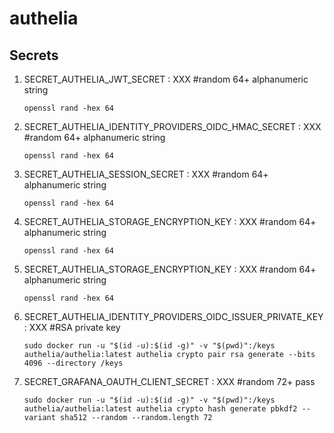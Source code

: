 # authelia

## Secrets

1. SECRET_AUTHELIA_JWT_SECRET : XXX #random 64+ alphanumeric string
    ```shell
    openssl rand -hex 64
    ```

2. SECRET_AUTHELIA_IDENTITY_PROVIDERS_OIDC_HMAC_SECRET : XXX #random 64+ alphanumeric string
    ```shell
    openssl rand -hex 64
    ```

3. SECRET_AUTHELIA_SESSION_SECRET : XXX #random 64+ alphanumeric string
    ```shell
    openssl rand -hex 64
    ```

4. SECRET_AUTHELIA_STORAGE_ENCRYPTION_KEY : XXX #random 64+ alphanumeric string
    ```shell
    openssl rand -hex 64
    ```

5. SECRET_AUTHELIA_STORAGE_ENCRYPTION_KEY : XXX #random 64+ alphanumeric string
    ```shell
    openssl rand -hex 64
    ```

6. SECRET_AUTHELIA_IDENTITY_PROVIDERS_OIDC_ISSUER_PRIVATE_KEY : XXX #RSA private key
    ```shell
    sudo docker run -u "$(id -u):$(id -g)" -v "$(pwd)":/keys authelia/authelia:latest authelia crypto pair rsa generate --bits 4096 --directory /keys
    ```
7. SECRET_GRAFANA_OAUTH_CLIENT_SECRET : XXX #random 72+ pass
    ```shell
    sudo docker run -u "$(id -u):$(id -g)" -v "$(pwd)":/keys authelia/authelia:latest authelia crypto hash generate pbkdf2 --variant sha512 --random --random.length 72
    ```
